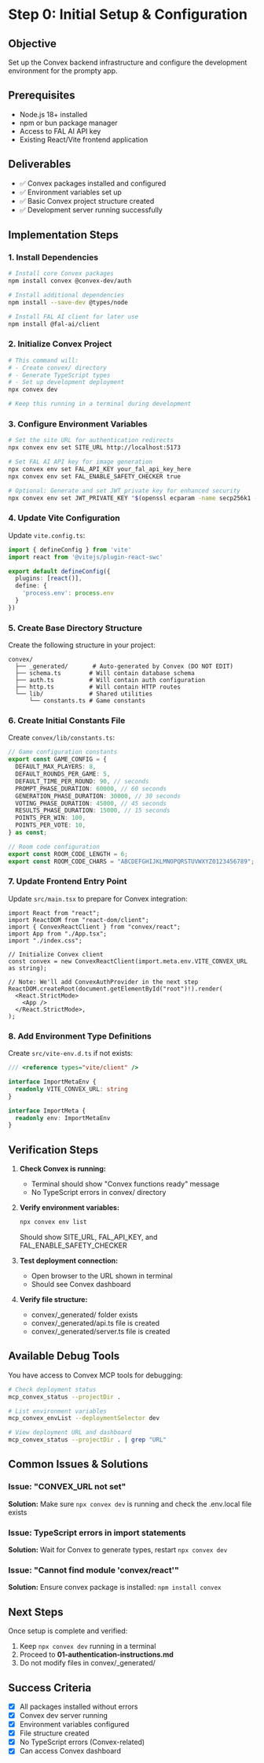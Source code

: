 # Step 0: Initial Setup & Configuration

## Objective
Set up the Convex backend infrastructure and configure the development environment for the prompty app.

## Prerequisites
- Node.js 18+ installed
- npm or bun package manager
- Access to FAL AI API key
- Existing React/Vite frontend application

## Deliverables
- ✅ Convex packages installed and configured
- ✅ Environment variables set up
- ✅ Basic Convex project structure created
- ✅ Development server running successfully

## Implementation Steps

### 1. Install Dependencies

```bash
# Install core Convex packages
npm install convex @convex-dev/auth

# Install additional dependencies  
npm install --save-dev @types/node

# Install FAL AI client for later use
npm install @fal-ai/client
```

### 2. Initialize Convex Project

```bash
# This command will:
# - Create convex/ directory
# - Generate TypeScript types
# - Set up development deployment
npx convex dev

# Keep this running in a terminal during development
```

### 3. Configure Environment Variables

```bash
# Set the site URL for authentication redirects
npx convex env set SITE_URL http://localhost:5173

# Set FAL AI API key for image generation
npx convex env set FAL_API_KEY your_fal_api_key_here
npx convex env set FAL_ENABLE_SAFETY_CHECKER true

# Optional: Generate and set JWT private key for enhanced security
npx convex env set JWT_PRIVATE_KEY "$(openssl ecparam -name secp256k1 -genkey -noout | openssl ec -outform DER | tail -c +8 | head -c 32 | xxd -p -c 32)"
```

### 4. Update Vite Configuration

Update `vite.config.ts`:

```typescript
import { defineConfig } from 'vite'
import react from '@vitejs/plugin-react-swc'

export default defineConfig({
  plugins: [react()],
  define: {
    'process.env': process.env
  }
})
```

### 5. Create Base Directory Structure

Create the following structure in your project:

```
convex/
  ├── _generated/       # Auto-generated by Convex (DO NOT EDIT)
  ├── schema.ts        # Will contain database schema
  ├── auth.ts          # Will contain auth configuration  
  ├── http.ts          # Will contain HTTP routes
  └── lib/             # Shared utilities
      └── constants.ts # Game constants
```

### 6. Create Initial Constants File

Create `convex/lib/constants.ts`:

```typescript
// Game configuration constants
export const GAME_CONFIG = {
  DEFAULT_MAX_PLAYERS: 8,
  DEFAULT_ROUNDS_PER_GAME: 5,
  DEFAULT_TIME_PER_ROUND: 90, // seconds
  PROMPT_PHASE_DURATION: 60000, // 60 seconds
  GENERATION_PHASE_DURATION: 30000, // 30 seconds  
  VOTING_PHASE_DURATION: 45000, // 45 seconds
  RESULTS_PHASE_DURATION: 15000, // 15 seconds
  POINTS_PER_WIN: 100,
  POINTS_PER_VOTE: 10,
} as const;

// Room code configuration
export const ROOM_CODE_LENGTH = 6;
export const ROOM_CODE_CHARS = "ABCDEFGHIJKLMNOPQRSTUVWXYZ0123456789";
```

### 7. Update Frontend Entry Point

Update `src/main.tsx` to prepare for Convex integration:

```tsx
import React from "react";
import ReactDOM from "react-dom/client";
import { ConvexReactClient } from "convex/react";
import App from "./App.tsx";
import "./index.css";

// Initialize Convex client
const convex = new ConvexReactClient(import.meta.env.VITE_CONVEX_URL as string);

// Note: We'll add ConvexAuthProvider in the next step
ReactDOM.createRoot(document.getElementById("root")!).render(
  <React.StrictMode>
    <App />
  </React.StrictMode>,
);
```

### 8. Add Environment Type Definitions

Create `src/vite-env.d.ts` if not exists:

```typescript
/// <reference types="vite/client" />

interface ImportMetaEnv {
  readonly VITE_CONVEX_URL: string
}

interface ImportMeta {
  readonly env: ImportMetaEnv
}
```

## Verification Steps

1. **Check Convex is running:**
   - Terminal should show "Convex functions ready" message
   - No TypeScript errors in convex/ directory

2. **Verify environment variables:**
   ```bash
   npx convex env list
   ```
   Should show SITE_URL, FAL_API_KEY, and FAL_ENABLE_SAFETY_CHECKER

3. **Test deployment connection:**
   - Open browser to the URL shown in terminal
   - Should see Convex dashboard

4. **Verify file structure:**
   - convex/_generated/ folder exists
   - convex/_generated/api.ts file is created
   - convex/_generated/server.ts file is created

## Available Debug Tools

You have access to Convex MCP tools for debugging:

```bash
# Check deployment status
mcp_convex_status --projectDir .

# List environment variables
mcp_convex_envList --deploymentSelector dev

# View deployment URL and dashboard
mcp_convex_status --projectDir . | grep "URL"
```

## Common Issues & Solutions

### Issue: "CONVEX_URL not set"
**Solution:** Make sure `npx convex dev` is running and check the .env.local file exists

### Issue: TypeScript errors in import statements  
**Solution:** Wait for Convex to generate types, restart `npx convex dev`

### Issue: "Cannot find module 'convex/react'"
**Solution:** Ensure convex package is installed: `npm install convex`

## Next Steps
Once setup is complete and verified:
1. Keep `npx convex dev` running in a terminal
2. Proceed to **01-authentication-instructions.md**
3. Do not modify files in convex/_generated/

## Success Criteria
- [x] All packages installed without errors
- [x] Convex dev server running
- [x] Environment variables configured
- [x] File structure created
- [x] No TypeScript errors (Convex-related)
- [x] Can access Convex dashboard
